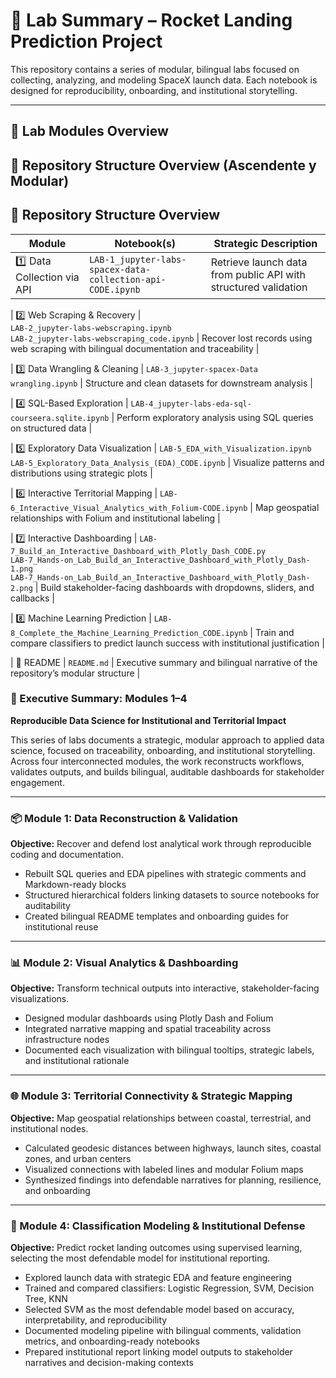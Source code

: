 # 🧪 Lab Summary – Rocket Landing Prediction Project

This repository contains a series of modular, bilingual labs focused on collecting, analyzing, and modeling SpaceX launch data. Each notebook is designed for reproducibility, onboarding, and institutional storytelling.

---

## 📘 Lab Modules Overview

## 📁 Repository Structure Overview (Ascendente y Modular)

## 📁 Repository Structure Overview

| Module | Notebook(s) | Strategic Description |
|--------|-------------|------------------------|
| 1️⃣ Data Collection via API | `LAB-1_jupyter-labs-spacex-data-collection-api-CODE.ipynb` | Retrieve launch data from public API with structured validation |

| 2️⃣ Web Scraping & Recovery |<br>`LAB-2_jupyter-labs-webscraping.ipynb`<br>`LAB-2_jupyter-labs-webscraping_code.ipynb` | Recover lost records using web scraping with bilingual documentation and traceability |

| 3️⃣ Data Wrangling & Cleaning | `LAB-3_jupyter-spacex-Data wrangling.ipynb` | Structure and clean datasets for downstream analysis |

| 4️⃣ SQL-Based Exploration | `LAB-4_jupyter-labs-eda-sql-courseera.sqlite.ipynb` | Perform exploratory analysis using SQL queries on structured data |

| 5️⃣ Exploratory Data Visualization | `LAB-5_EDA_with_Visualization.ipynb`<br>`LAB-5_Exploratory_Data_Analysis_(EDA)_CODE.ipynb` | Visualize patterns and distributions using strategic plots |

| 6️⃣ Interactive Territorial Mapping | `LAB-6_Interactive_Visual_Analytics_with_Folium-CODE.ipynb` | Map geospatial relationships with Folium and institutional labeling |

| 7️⃣ Interactive Dashboarding | `LAB-7_Build_an_Interactive_Dashboard_with_Plotly_Dash_CODE.py`<br>`LAB-7_Hands-on_Lab_Build_an_Interactive_Dashboard_with_Plotly_Dash-1.png`<br>`LAB-7_Hands-on_Lab_Build_an_Interactive_Dashboard_with_Plotly_Dash-2.png` | Build stakeholder-facing dashboards with dropdowns, sliders, and callbacks |

| 8️⃣ Machine Learning Prediction | `LAB-8_Complete_the_Machine_Learning_Prediction_CODE.ipynb` | Train and compare classifiers to predict launch success with institutional justification |

| 📘 README | `README.md` | Executive summary and bilingual narrative of the repository’s modular structure |



### 🧾 Executive Summary: Modules 1–4  
**Reproducible Data Science for Institutional and Territorial Impact**

This series of labs documents a strategic, modular approach to applied data science, focused on traceability, onboarding, and institutional storytelling. Across four interconnected modules, the work reconstructs workflows, validates outputs, and builds bilingual, auditable dashboards for stakeholder engagement.

---

### 📦 Module 1: Data Reconstruction & Validation  
**Objective:** Recover and defend lost analytical work through reproducible coding and documentation.

- Rebuilt SQL queries and EDA pipelines with strategic comments and Markdown-ready blocks  
- Structured hierarchical folders linking datasets to source notebooks for auditability  
- Created bilingual README templates and onboarding guides for institutional reuse  

---

### 📊 Module 2: Visual Analytics & Dashboarding  
**Objective:** Transform technical outputs into interactive, stakeholder-facing visualizations.

- Designed modular dashboards using Plotly Dash and Folium  
- Integrated narrative mapping and spatial traceability across infrastructure nodes  
- Documented each visualization with bilingual tooltips, strategic labels, and institutional rationale  

---

### 🌐 Module 3: Territorial Connectivity & Strategic Mapping  
**Objective:** Map geospatial relationships between coastal, terrestrial, and institutional nodes.

- Calculated geodesic distances between highways, launch sites, coastal zones, and urban centers  
- Visualized connections with labeled lines and modular Folium maps  
- Synthesized findings into defendable narratives for planning, resilience, and onboarding  

---

### 📐 Module 4: Classification Modeling & Institutional Defense  
**Objective:** Predict rocket landing outcomes using supervised learning, selecting the most defendable model for institutional reporting.

- Explored launch data with strategic EDA and feature engineering  
- Trained and compared classifiers: Logistic Regression, SVM, Decision Tree, KNN  
- Selected SVM as the most defendable model based on accuracy, interpretability, and reproducibility  
- Documented modeling pipeline with bilingual comments, validation metrics, and onboarding-ready notebooks  
- Prepared institutional report linking model outputs to stakeholder narratives and decision-making contexts  
